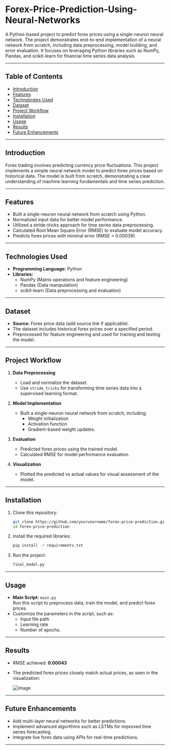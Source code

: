 # Forex-Price-Prediction-Using-Neural-Networks

A Python-based project to predict forex prices using a single-neuron neural network. The project demonstrates end-to-end implementation of a neural network from scratch, including data preprocessing, model building, and error evaluation. It focuses on leveraging Python libraries such as NumPy, Pandas, and scikit-learn for financial time series data analysis.

---

## **Table of Contents**
- [Introduction](#introduction)
- [Features](#features)
- [Technologies Used](#technologies-used)
- [Dataset](#dataset)
- [Project Workflow](#project-workflow)
- [Installation](#installation)
- [Usage](#usage)
- [Results](#results)
- [Future Enhancements](#future-enhancements)


---

## **Introduction**
Forex trading involves predicting currency price fluctuations. This project implements a simple neural network model to predict forex prices based on historical data. The model is built from scratch, demonstrating a clear understanding of machine learning fundamentals and time series prediction.

---

## **Features**
- Built a single-neuron neural network from scratch using Python.
- Normalized input data for better model performance.
- Utilized a stride-tricks approach for time series data preprocessing.
- Calculated Root Mean Square Error (RMSE) to evaluate model accuracy.
- Predicts forex prices with minimal error (RMSE = 0.00039).

---

## **Technologies Used**
- **Programming Language:** Python  
- **Libraries:** 
  - NumPy (Matrix operations and feature engineering)
  - Pandas (Data manipulation)
  - scikit-learn (Data preprocessing and evaluation)

---

## **Dataset**
- **Source:** Forex price data (add source link if applicable).  
- The dataset includes historical forex prices over a specified period.  
- Preprocessed for feature engineering and used for training and testing the model.

---

## **Project Workflow**
1. **Data Preprocessing**
   - Load and normalize the dataset.
   - Use `stride_tricks` for transforming time series data into a supervised learning format.

2. **Model Implementation**
   - Built a single-neuron neural network from scratch, including:
     - Weight initialization
     - Activation function
     - Gradient-based weight updates.

3. **Evaluation**
   - Predicted forex prices using the trained model.
   - Calculated RMSE for model performance evaluation.

4. **Visualization**
   - Plotted the predicted vs actual values for visual assessment of the model.

---

## **Installation**
1. Clone this repository:
   ```bash
   git clone https://github.com/yourusername/forex-price-prediction.git
   cd forex-price-prediction
   ```
2. Install the required libraries:
   ```bash
   pip install -r requirements.txt
   ```


3. Run the project:
   ```bash
   final_model.py
   ```

---

## **Usage**
- **Main Script:** `main.py`  
  Run this script to preprocess data, train the model, and predict forex prices.  
- Customize the parameters in the script, such as:
  - Input file path
  - Learning rate
  - Number of epochs.

---

## **Results**
- RMSE achieved: **0.00043**  
- The predicted forex prices closely match actual prices, as seen in the visualization:
  
  ![image](https://github.com/user-attachments/assets/bb0a1b39-a46e-4a9d-9712-133dc1026f0c)


---

## **Future Enhancements**
- Add multi-layer neural networks for better predictions.
- Implement advanced algorithms such as LSTMs for improved time series forecasting.
- Integrate live forex data using APIs for real-time predictions.

---
